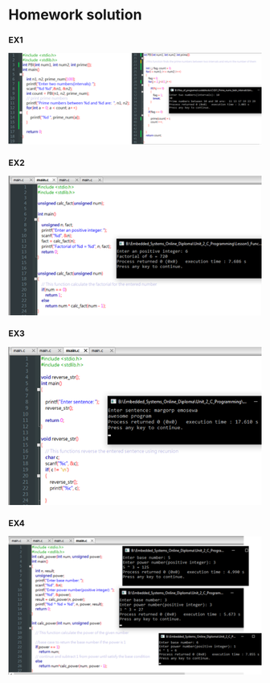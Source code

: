 # Homework solution

### EX1
![](screenshots/ex1.png)
### EX2
![](screenshots/ex2.png)
### EX3
![](screenshots/ex3.png)
### EX4
![](screenshots/ex4.png)
